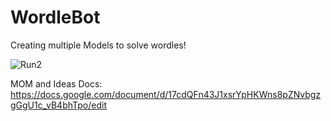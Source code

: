 # WordleBot
Creating multiple Models to solve wordles!  


![Run2](https://user-images.githubusercontent.com/17527776/194708195-a4a55cb2-f49c-4cec-a3db-db24cffa9abd.gif)



MOM and Ideas Docs: https://docs.google.com/document/d/17cdQFn43J1xsrYpHKWns8pZNvbgzgGgU1c_vB4bhTpo/edit

